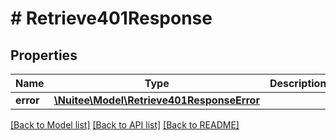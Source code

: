# # Retrieve401Response

## Properties

Name | Type | Description | Notes
------------ | ------------- | ------------- | -------------
**error** | [**\Nuitee\Model\Retrieve401ResponseError**](Retrieve401ResponseError.md) |  | [optional]

[[Back to Model list]](../../README.md#models) [[Back to API list]](../../README.md#endpoints) [[Back to README]](../../README.md)
